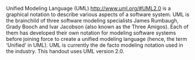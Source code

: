 Unified Modeling Language (UML) http://www.uml.org/#UML2.0 is a graphical notation to describe various aspects of a software system.  UML is the brainchild of three software modeling specialists James Rumbaugh, Grady Booch and Ivar Jacobson (also known as the Three Amigos). Each of them has developed their own notation for modeling software systems before joining force to create a unified modeling language (hence, the term ‘Unified’ in UML). UML is currently the de facto modeling notation used in the industry. This handout uses UML version 2.0.
